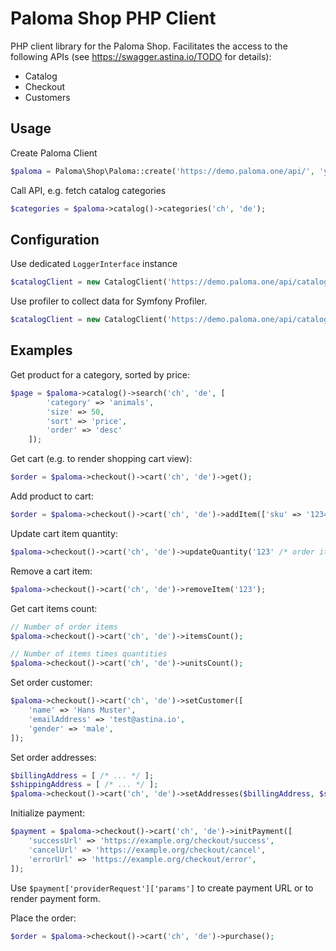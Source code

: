 Paloma Shop PHP Client
========

PHP client library for the Paloma Shop. Facilitates the access to the following APIs (see https://swagger.astina.io/TODO for details):

- Catalog
- Checkout
- Customers

## Usage
Create Paloma Client
```php
$paloma = Paloma\Shop\Paloma::create('https://demo.paloma.one/api/', 'yourAPIKey'));
```
Call API, e.g. fetch catalog categories
```php
$categories = $paloma->catalog()->categories('ch', 'de');
```
## Configuration
Use dedicated `LoggerInterface` instance
```php
$catalogClient = new CatalogClient('https://demo.paloma.one/api/catalog/', 'yourAPIKey', $myLogger);
```

Use profiler to collect data for Symfony Profiler.
```php
$catalogClient = new CatalogClient('https://demo.paloma.one/api/catalog/', 'yourAPIKey', $myLogger, $myProfiler);
```

## Examples

Get product for a category, sorted by price:
```php
$page = $paloma->catalog()->search('ch', 'de', [
        'category' => 'animals', 
        'size' => 50,
        'sort' => 'price',
        'order' => 'desc'
    ]);
```

Get cart (e.g. to render shopping cart view):
```php
$order = $paloma->checkout()->cart('ch', 'de')->get();
```

Add product to cart:
```php
$order = $paloma->checkout()->cart('ch', 'de')->addItem(['sku' => '12345', 'quantity' => 1]);
```

Update cart item quantity:
```php
$paloma->checkout()->cart('ch', 'de')->updateQuantity('123' /* order item id */, 2 /* quantity */);
```

Remove a cart item:
```php
$paloma->checkout()->cart('ch', 'de')->removeItem('123');
```

Get cart items count:
```php
// Number of order items
$paloma->checkout()->cart('ch', 'de')->itemsCount();

// Number of items times quantities
$paloma->checkout()->cart('ch', 'de')->unitsCount();
```

Set order customer:
```php
$paloma->checkout()->cart('ch', 'de')->setCustomer([
    'name' => 'Hans Muster',
    'emailAddress' => 'test@astina.io',
    'gender' => 'male',
]);
```

Set order addresses:
```php
$billingAddress = [ /* ... */ ];
$shippingAddress = [ /* ... */ ];
$paloma->checkout()->cart('ch', 'de')->setAddresses($billingAddress, $shippingAddress);
```

Initialize payment:
```php
$payment = $paloma->checkout()->cart('ch', 'de')->initPayment([
    'successUrl' => 'https://example.org/checkout/success',
    'cancelUrl' => 'https://example.org/checkout/cancel',
    'errorUrl' => 'https://example.org/checkout/error',
]);
```

Use `$payment['providerRequest']['params']` to create payment URL or to render payment form.

Place the order:
```php
$order = $paloma->checkout()->cart('ch', 'de')->purchase();
```